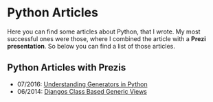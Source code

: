 # Python Articles

Here you can find some articles about Python, that I wrote. My most successful ones were those, where I combined the article with a **Prezi presentation**. So below you can find a list of those articles. 

## Python Articles with Prezis
- 07/2016: [Understanding Generators in Python](python/generators/python_generators.md)
- 06/2014: [Djangos Class Based Generic Views](python/djangos_class_based_generic_views/djangos_class_based_generic_views.md)

